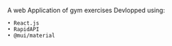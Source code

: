 A web Application of gym exercises Devlopped using: 

    • React.js
    • RapidAPI
    • @mui/material
